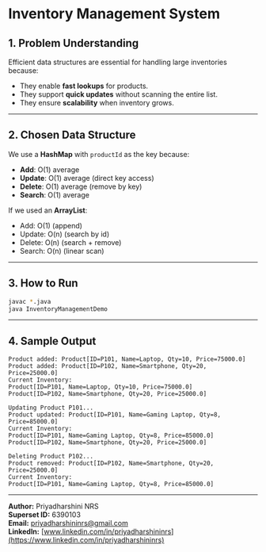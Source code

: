 # Inventory Management System

## 1. Problem Understanding
Efficient data structures are essential for handling large inventories because:
- They enable **fast lookups** for products.
- They support **quick updates** without scanning the entire list.
- They ensure **scalability** when inventory grows.

---

## 2. Chosen Data Structure
We use a **HashMap** with `productId` as the key because:
- **Add**: O(1) average
- **Update**: O(1) average (direct key access)
- **Delete**: O(1) average (remove by key)
- **Search**: O(1) average

If we used an **ArrayList**:
- Add: O(1) (append)
- Update: O(n) (search by id)
- Delete: O(n) (search + remove)
- Search: O(n) (linear scan)

---

## 3. How to Run
```bash
javac *.java
java InventoryManagementDemo
```

---

## 4. Sample Output
```text
Product added: Product[ID=P101, Name=Laptop, Qty=10, Price=75000.0]
Product added: Product[ID=P102, Name=Smartphone, Qty=20, Price=25000.0]
Current Inventory:
Product[ID=P101, Name=Laptop, Qty=10, Price=75000.0]
Product[ID=P102, Name=Smartphone, Qty=20, Price=25000.0]

Updating Product P101...
Product updated: Product[ID=P101, Name=Gaming Laptop, Qty=8, Price=85000.0]
Current Inventory:
Product[ID=P101, Name=Gaming Laptop, Qty=8, Price=85000.0]
Product[ID=P102, Name=Smartphone, Qty=20, Price=25000.0]

Deleting Product P102...
Product removed: Product[ID=P102, Name=Smartphone, Qty=20, Price=25000.0]
Current Inventory:
Product[ID=P101, Name=Gaming Laptop, Qty=8, Price=85000.0]
```
---

**Author:** Priyadharshini NRS  
**Superset ID:** 6390103  
**Email:** [priyadharshininrs@gmail.com](mailto:priyadharshininrs@gmail.com)  
**LinkedIn:** [www.linkedin.com/in/priyadharshininrs](https://www.linkedin.com/in/priyadharshininrs)
